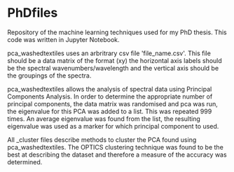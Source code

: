 # PhDfiles
Repository of the machine learning techniques used for my PhD thesis. This code was written in Jupyter Notebook.

pca_washedtextiles uses an arbritrary csv file 'file_name.csv'. This file should be a data matrix of the format (xy) the horizontal axis labels should be the spectral wavenumbers/wavelength and the vertical axis should be the groupings of the spectra. 

pca_washedtextiles allows the analysis of spectral data using Principal Components Analysis. In order to determine the appropriate number of principal components, the data matrix was randomised and pca was run, the eigenvalue for this PCA was added to a list. This was repeated 999 times. An average eigenvalue was found from the list, the resulting eigenvalue was used as a marker for which principal component to used. 

All _cluster files describe methods to cluster the PCA found using pca_washedtextiles. The OPTICS clustering technique was found to be the best at describing the dataset and therefore a measure of the accuracy was determined. 
